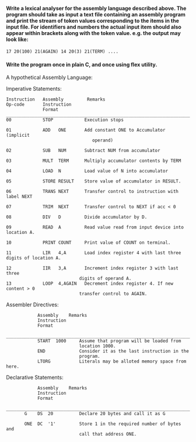 #### Write a lexical analyser for the assembly language described above. The program should take as input a text file containing an assembly program and print the stream of token values corresponding to the items in the input file. For identifiers and numbers the actual input item should also appear within brackets along with the token value. e.g. the output may look like:

    17 20(100) 21(AGAIN) 14 20(3) 21(TERM) .... 

#### Write the program once in plain C, and once using flex utility. 


A hypothetical Assembly Language:

Imperative Statements:

    Instruction   Assembly	       Remarks
    Op-code       Instruction 
                  Format
    __________________________________________________________________________            
    00            STOP            Execution stops
  
    01            ADD   ONE       Add constant ONE to Accumulator (implicit
                                     operand)
  
    02            SUB   NUM       Subtract NUM from accumulator
  
    03            MULT  TERM      Multiply accumulator contents by TERM
  
    04            LOAD  N         Load value of N into accumulator
  
    05            STORE RESULT    Store value of accumulator in RESULT.
  
    06            TRANS NEXT      Transfer control to instruction with label NEXT
  
    07            TRIM  NEXT      Transfer control to NEXT if acc < 0
  
    08            DIV   D         Divide accumulator by D.
  
    09            READ  A         Read value read from input device into location A.
  
    10            PRINT COUNT     Print value of COUNT on terminal.
  
    11            LIR   4,A       Load index register 4 with last three digits of location A.
  
    12            IIR   3,A       Increment index register 3 with last three
                                digits of operand A.
    13            LOOP  4,AGAIN   Decrement index register 4. If new content > 0
                                transfer control to AGAIN.

Assembler Directives:
                
                Assembly	Remarks
                Instruction
                Format
                _____________________________________________________________________________
                START  1000     Assume that program will be loaded from
                                location 1000.
                END             Consider it as the last instruction in the
                                program.
                LTORG           Literals may be alloted memory space from here.

Declarative Statements:
                
                Assembly	Remarks
                Instruction
                Format
           _______________________________________________________________________
           G    DS  20          Declare 20 bytes and call it as G
           
           ONE  DC  '1'         Store 1 in the required number of bytes and
                                call that address ONE.
